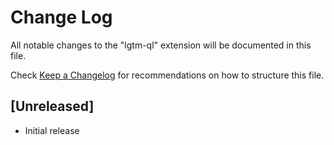 # Change Log
All notable changes to the "lgtm-ql" extension will be documented in this file.

Check [Keep a Changelog](http://keepachangelog.com/) for recommendations on how to structure this file.

## [Unreleased]
- Initial release